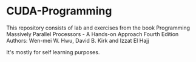 # CUDA-Programming

This repository consists of lab and exercises from the book
Programming Massively Parallel Processors - A Hands-on Approach
Fourth Edition
Authors:  Wen-mei W. Hwu,  David B. Kirk and  Izzat El Hajj

It's mostly for self learning purposes.
